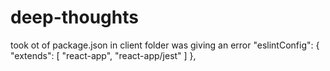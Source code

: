 # deep-thoughts
took ot of package.json in client folder was giving an error 
  "eslintConfig": {
    "extends": [
      "react-app",
      "react-app/jest"
    ]
  },